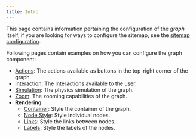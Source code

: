 ```yaml
---
title: Intro
---
```


This page contains information pertaining the configuration of the _graph_ itself, 
if you are looking for ways to configure the sitemap, 
see the [sitemap configuration](/starlight-site-graph/configuration/sitemap/).

Following pages contain examples on how you can configure the graph component:

- [Actions](/starlight-site-graph/configuration/graph/actions/): The actions available as buttons in the top-right corner of the graph.
- [Interaction](/starlight-site-graph/configuration/graph/interaction/): The interactions available to the user.
- [Simulation](/starlight-site-graph/configuration/graph/simulation/): The physics simulation of the graph.
- [Zoom](/starlight-site-graph/configuration/graph/zoom/): The zooming capabilities of the graph.
- **Rendering**
  - [Container](/starlight-site-graph/configuration/graph/container/): Style the container of the graph.
  - [Node Style](/starlight-site-graph/configuration/graph/nodestyle/): Style individual nodes.
  - [Links](/starlight-site-graph/configuration/graph/links/): Style the links between nodes.
  - [Labels](/starlight-site-graph/configuration/graph/labels/): Style the labels of the nodes.
